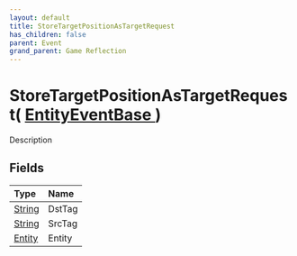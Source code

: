 ```yaml
---
layout: default
title: StoreTargetPositionAsTargetRequest
has_children: false
parent: Event
grand_parent: Game Reflection
---
```

# StoreTargetPositionAsTargetRequest( [ EntityEventBase ](/docs/game-reflection/events/entity_event_base) )
Description 

## Fields

| Type | Name |
|:-------------|:--------------|
| [String](/docs/game-reflection/components/string) | DstTag |
| [String](/docs/game-reflection/components/string) | SrcTag |
| [Entity](/docs/game-reflection/classes/entity) | Entity |

